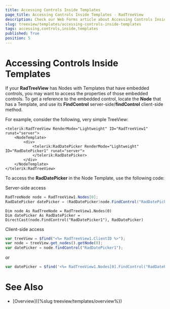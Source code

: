 ```yaml
---
title: Accessing Controls Inside Templates
page_title: Accessing Controls Inside Templates - RadTreeView
description: Check our Web Forms article about Accessing Controls Inside Templates.
slug: treeview/templates/accessing-controls-inside-templates
tags: accessing,controls,inside,templates
published: True
position: 5
---
```


# Accessing Controls Inside Templates

If your **RadTreeView** has Nodes with Templates that have embedded controls, you may want to access the properties of those embedded controls. To get a reference to the embedded control, locate the **Node** that has a Template, and use its **FindControl** server-side/**findControl** client-side method.

For example, consider the following, very simple TreeView:

````ASP.NET
<telerik:RadTreeView RenderMode="Lightweight" ID="RadTreeView1" runat="server">
    <NodeTemplate>
        <div>
            <telerik:RadDatePicker RenderMode="Lightweight" ID="RadDatePicker1" runat="server">
            </telerik:RadDatePicker>
        </div>
    </NodeTemplate>
</telerik:RadTreeView>
````

To access the **RadDatePicker** in the Node Template, use the following code:

Server-side access

````C#
RadTreeNode node = RadTreeView1.Nodes[0]; 
RadDatePicker datePicker = (RadDatePicker)node.FindControl("RadDatePicker1");
````
````VB
Dim node As RadTreeNode = RadTreeView1.Nodes(0)
Dim datePicker As RadDatePicker = DirectCast(node.FindControl("RadDatePicker1"), RadDatePicker)
````

Client-side access

````JavaScript
var treeView = $find("<%= RadTreeView1.ClientID %>");
var node = treeView.get_nodes().getNode(0); 
var datePicker = node.findControl("RadDatePicker1");
````

or

````JavaScript
var datePicker = $find('<%= RadTreeView1.Nodes[0].FindControl("RadDatePicker1").ClientID %>');
````

# See Also

 * [Overview]({%slug treeview/templates/overview%})
